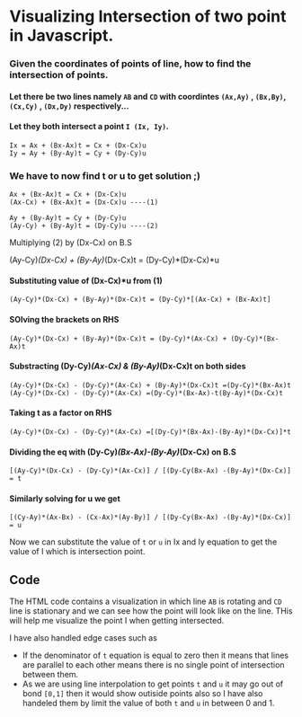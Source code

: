 # Visualizing Intersection of two point in Javascript.

### Given the coordinates of points of line, how to find the intersection of points.

#### Let there be two lines namely `AB` and `CD` with coordintes `(Ax,Ay)` , `(Bx,By)`, `(Cx,Cy)` , `(Dx,Dy)` respectively...
#### Let they both intersect a point `I (Ix, Iy)`.
```
Ix = Ax + (Bx-Ax)t = Cx + (Dx-Cx)u
Iy = Ay + (By-Ay)t = Cy + (Dy-Cy)u
```
### We have to now find t or u to get solution ;)
```
Ax + (Bx-Ax)t = Cx + (Dx-Cx)u
(Ax-Cx) + (Bx-Ax)t = (Dx-Cx)u ----(1)
```
```
Ay + (By-Ay)t = Cy + (Dy-Cy)u
(Ay-Cy) + (By-Ay)t = (Dy-Cy)u ----(2)
```
Multiplying (2) by (Dx-Cx) on B.S

(Ay-Cy)*(Dx-Cx) + (By-Ay)*(Dx-Cx)t = (Dy-Cy)*(Dx-Cx)*u

#### Substituting value of (Dx-Cx)*u from (1)
```
(Ay-Cy)*(Dx-Cx) + (By-Ay)*(Dx-Cx)t = (Dy-Cy)*[(Ax-Cx) + (Bx-Ax)t]
```
#### SOlving the brackets on RHS
```
(Ay-Cy)*(Dx-Cx) + (By-Ay)*(Dx-Cx)t = (Dy-Cy)*(Ax-Cx) + (Dy-Cy)*(Bx-Ax)t

```
#### Substracting (Dy-Cy)*(Ax-Cx) & (By-Ay)*(Dx-Cx)t on both sides

```
(Ay-Cy)*(Dx-Cx) - (Dy-Cy)*(Ax-Cx) + (By-Ay)*(Dx-Cx)t =(Dy-Cy)*(Bx-Ax)t
(Ay-Cy)*(Dx-Cx) - (Dy-Cy)*(Ax-Cx) =(Dy-Cy)*(Bx-Ax)-t(By-Ay)*(Dx-Cx)t

```
#### Taking t as a factor on RHS
```
(Ay-Cy)*(Dx-Cx) - (Dy-Cy)*(Ax-Cx) =[(Dy-Cy)*(Bx-Ax)-(By-Ay)*(Dx-Cx)]*t

```
#### Dividing the eq with (Dy-Cy)*(Bx-Ax)-(By-Ay)*(Dx-Cx) on B.S
```
[(Ay-Cy)*(Dx-Cx) - (Dy-Cy)*(Ax-Cx)] / [(Dy-Cy(Bx-Ax) -(By-Ay)*(Dx-Cx)] = t

```

#### Similarly solving for u we get 
```
[(Cy-Ay)*(Ax-Bx) - (Cx-Ax)*(Ay-By)] / [(Dy-Cy(Bx-Ax) -(By-Ay)*(Dx-Cx)] = u
```

Now we can substitute the value of `t` or `u` in Ix and Iy equation to get the value of I which is intersection point.


## Code

The HTML code contains a visualization in which line `AB` is rotating and `CD` line is stationary and we can see how the point will look like on the line. THis will help me visualize the point I when getting intersected.

I have also handled edge cases such as 
- If the denominator of `t` equation is equal to zero then it means that lines are parallel to each other means there is no single point of intersection between them.
- As we are using line interpolation to get points `t` and `u` it may go out of bond `[0,1]` then it would show outiside points also so I have also handeled them by limit the value of both `t` and `u` in between 0 and 1.
    
